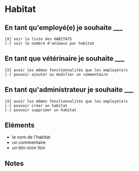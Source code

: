 # Habitat

## En tant qu'employé(e) je souhaite ___

    [X] voir la liste des HABITATS
    [-] voir le nombre d'animaux par habitat

## En tant que vétérinaire je souhaite ___

    [X] avoir les mêmes fonctionnalités que les employé(e)s
    [-] pouvoir ajouter ou modifier un commentaire


## En tant qu'administrateur je souhaite ___

    [X] avoir les mêmes fonctionnalités que les employé(e)s
    [-] pouvoir créer un habitat
    [-] pouvoir supprimer un habitat

## Eléments

- le nom de l'habitat
- un commentaire
- un btn-icon Voir

## Notes